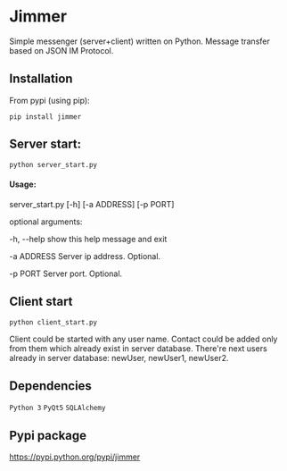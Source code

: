 # Jimmer

Simple messenger (server+client) written on Python. Message transfer based on JSON IM Protocol.

## Installation
From pypi (using pip):

    pip install jimmer

## Server start:

    python server_start.py

#### Usage:
server_start.py [-h] [-a ADDRESS] [-p PORT]

optional arguments:

-h, --help  show this help message and exit

-a ADDRESS  Server ip address. Optional.

-p PORT     Server port. Optional.


## Client start

    python client_start.py

Client could be started with any user name.
Contact could be added only from them which already exist in server database.
There're next users already in server database: newUser, newUser1, newUser2.

## Dependencies

``Python 3`` ``PyQt5`` ``SQLAlchemy``

## Pypi package

https://pypi.python.org/pypi/jimmer
